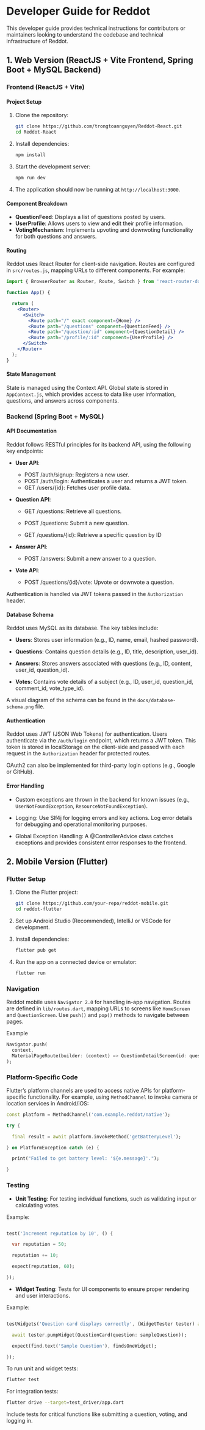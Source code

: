 # Developer Guide for Reddot

This developer guide provides technical instructions for contributors or maintainers looking to understand the codebase and technical infrastructure of Reddot.

## 1. Web Version (ReactJS + Vite Frontend, Spring Boot + MySQL Backend)

### Frontend (ReactJS + Vite)

#### Project Setup

1. Clone the repository:

      ```bash
      git clone https://github.com/trongtoannguyen/Reddot-React.git
      cd Reddot-React
      ```

2. Install dependencies:

      ```bash
      npm install 
      ```

3. Start the development server:

      ```bash
      npm run dev 
      ```

4. The application should now be running at `http://localhost:3000`.

#### Component Breakdown

- **QuestionFeed**: Displays a list of questions posted by users.
- **UserProfile**: Allows users to view and edit their profile information.
- **VotingMechanism**: Implements upvoting and downvoting functionality for both questions and answers.

#### Routing

Reddot uses React Router for client-side navigation. Routes are configured in `src/routes.js`, mapping URLs to different components.
For example:

```jsx
import { BrowserRouter as Router, Route, Switch } from 'react-router-dom'; 

function App() { 

  return ( 
    <Router> 
      <Switch> 
        <Route path="/" exact component={Home} />
        <Route path="/questions" component={QuestionFeed} />
        <Route path="/question/:id" component={QuestionDetail} />
        <Route path="/profile/:id" component={UserProfile} />
      </Switch>
    </Router>
  );
} 

```

#### State Management

State is managed using the Context API. Global state is stored in `AppContext.js`, which provides access to data like user information, questions, and answers across components.

### Backend (Spring Boot + MySQL)

#### API Documentation

Reddot follows RESTful principles for its backend API, using the following key endpoints:

- **User API**:
  - POST /auth/signup: Registers a new user.
  - POST /auth/login: Authenticates a user and returns a JWT token.
  - GET /users/{id}: Fetches user profile data.

- **Question API**:

  - GET /questions: Retrieve all questions.

  - POST /questions: Submit a new question.

  - GET /questions/{id}: Retrieve a specific question by ID

- **Answer API**:

  - POST /answers: Submit a new answer to a question.  

- **Vote API**:

  - POST /questions/{id}/vote: Upvote or downvote a question.

Authentication is handled via JWT tokens passed in the `Authorization` header.

#### Database Schema

Reddot uses MySQL as its database. The key tables include:

- **Users**: Stores user information (e.g., ID, name, email, hashed password).

- **Questions**: Contains question details (e.g., ID, title, description, user_id).

- **Answers**: Stores answers associated with questions (e.g., ID, content, user_id, question_id).

- **Votes**: Contains vote details of a subject (e.g., ID, user_id, question_id, comment_id,  vote_type_id).

A visual diagram of the schema can be found in the `docs/database-schema.png` file.

#### Authentication

Reddot uses JWT (JSON Web Tokens) for authentication. Users authenticate via the `/auth/login` endpoint, which returns a JWT token. This token is stored in localStorage on the client-side and passed with each request in the `Authorization` header for protected routes.

OAuth2 can also be implemented for third-party login options (e.g., Google or GitHub).

#### Error Handling

- Custom exceptions are thrown in the backend for known issues (e.g., `UserNotFoundException`, `ResourceNotFoundException`).  

- Logging: Use Slf4j for logging errors and key actions. Log error details for debugging and operational monitoring purposes.

- Global Exception Handling: A @ControllerAdvice class catches exceptions and provides consistent error responses to the frontend.

## 2. Mobile Version (Flutter)

### Flutter Setup

1. Clone the Flutter project:

    ```bash
    git clone https://github.com/your-repo/reddot-mobile.git 
    cd reddot-flutter
    ```

2. Set up Android Studio (Recommended), IntelliJ or VSCode for development.

3. Install dependencies:

    ```bash
    flutter pub get 
    ```

4. Run the app on a connected device or emulator:

    ```bash
    flutter run 
    ```

### Navigation

Reddot mobile uses `Navigator 2.0` for handling in-app navigation. Routes are defined in `lib/routes.dart`, mapping URLs to screens like `HomeScreen` and `QuestionScreen`. Use `push()` and `pop()` methods to navigate between pages.

Example  

```dart
Navigator.push(
  context,
  MaterialPageRoute(builder: (context) => QuestionDetailScreen(id: questionId)),
);
```

### Platform-Specific Code

Flutter’s platform channels are used to access native APIs for platform-specific functionality. For example, using `MethodChannel` to invoke camera or location services in Android/iOS:

```dart
const platform = MethodChannel('com.example.reddot/native'); 

try { 

  final result = await platform.invokeMethod('getBatteryLevel'); 

} on PlatformException catch (e) { 

  print("Failed to get battery level: '${e.message}'."); 

} 
```

### Testing

- **Unit Testing**: For testing individual functions, such as validating input or calculating votes.

Example:

```dart

test('Increment reputation by 10', () { 

  var reputation = 50; 

  reputation += 10; 

  expect(reputation, 60); 

}); 

```

- **Widget Testing**: Tests for UI components to ensure proper rendering and user interactions.

Example:

```dart

testWidgets('Question card displays correctly', (WidgetTester tester) async { 

  await tester.pumpWidget(QuestionCard(question: sampleQuestion)); 

  expect(find.text('Sample Question'), findsOneWidget); 

}); 

```

To run unit and widget tests:

```bash
flutter test 
```

For integration tests:

```bash
flutter drive --target=test_driver/app.dart 
```

Include tests for critical functions like submitting a question, voting, and logging in.
